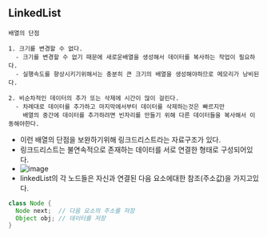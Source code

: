 
## LinkedList
  ```
  배열의 단점
  
  1. 크기를 변경할 수 없다.
    - 크기를 변경할 수 없기 때문에 새로운배열을 생성해서 데이터를 복사하는 작업이 필요하다.
    - 실행속도를 향상시키기위해서는 충분히 큰 크기의 배열을 생성해야하므로 메모리가 낭비된다.
    
  2. 비순차적인 데이터의 추가 또는 삭제에 시간이 많이 걸린다.
    - 차례대로 데이터를 추가하고 마지막에서부터 데이터를 삭제하는것은 빠르지만
      배열의 중간에 데이터를 추가하려면 빈자리를 만들기 위해 다른 데이터들을 복사해서 이동해야한다.
  ```
  - 이런 배열의 단점을 보완하기위해 링크드리스트라는 자료구조가 있다.
  - 링크드리스트는 불연속적으로 존재하는 데이터를 서로 연결한 형태로 구성되어있다.
  - ![image](https://user-images.githubusercontent.com/95848796/199726319-6ee71dcd-8b1f-4d17-b96b-aa4f5bc20bd2.png)
  - linkedList의 각 노드들은 자신과 연결된 다음 요소에대한 참조(주소값)을 가지고있다.
  ```java
  class Node {
    Node next;  // 다음 요소의 주소를 저장
    Object obj; // 데이터를 저장
  }
  ```
  
